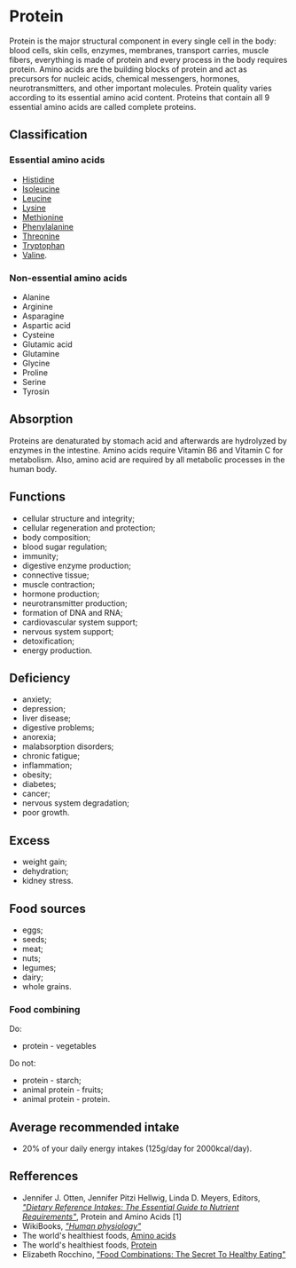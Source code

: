 # Protein
Protein is the major structural component in every single cell in the body: blood cells, skin cells, enzymes, membranes, transport carries, muscle fibers, everything is made of protein and every process 
in the body requires protein. Amino acids are the building blocks of protein and act as precursors for nucleic acids, chemical messengers, hormones, neurotransmitters, and other important molecules.
Protein quality varies according to its essential amino acid content. Proteins that contain all 9 essential amino acids are called complete proteins.
## Classification
### Essential amino acids
- [Histidine](histidine.md)
- [Isoleucine](isoleucine.md)
- [Leucine](leucine.md)
- [Lysine](lysine.md)
- [Methionine](methionine.md)
- [Phenylalanine](phenilalanine.md)
- [Threonine](threonine.md)
- [Tryptophan](tryptophan.md)
- [Valine](valine.md).

### Non-essential amino acids
- Alanine
- Arginine
- Asparagine
- Aspartic acid
- Cysteine
- Glutamic acid
- Glutamine
- Glycine
- Proline
- Serine
- Tyrosin

## Absorption
Proteins are denaturated by stomach acid and afterwards are hydrolyzed by enzymes in the intestine. Amino acids require Vitamin B6 and Vitamin C 
for metabolism. Also, amino acid are required by all metabolic processes in the human body.

## Functions
- cellular structure and integrity;
- cellular regeneration and protection;
- body composition;
- blood sugar regulation;
- immunity;
- digestive enzyme production;
- connective tissue;
- muscle contraction;
- hormone production;
- neurotransmitter production;
- formation of DNA and RNA;
- cardiovascular system support;
- nervous system support;
- detoxification;
- energy production.

## Deficiency
- anxiety;
- depression;
- liver disease;
- digestive problems;
- anorexia;
- malabsorption disorders;
- chronic fatigue;
- inflammation;
- obesity;
- diabetes;
- cancer;
- nervous system degradation;
- poor growth.

## Excess
- weight gain;
- dehydration;
- kidney stress.

## Food sources
- eggs;
- seeds;
- meat;
- nuts;
- legumes;
- dairy;
- whole grains.

### Food combining
Do:
- protein - vegetables

Do not:
- protein - starch;
- animal protein - fruits;
- animal protein - protein.

## Average recommended intake
- 20% of your daily energy intakes (125g/day for 2000kcal/day).

## Refferences
- Jennifer J. Otten, Jennifer Pitzi Hellwig, Linda D. Meyers, Editors, [_"Dietary Reference Intakes: The Essential Guide to Nutrient Requirements"_](https://www.amazon.com/Dietary-Reference-Intakes-Essential-Requirements/dp/0309157420), Protein and Amino Acids [1]
- WikiBooks, [_"Human physiology"_](https://en.wikibooks.org/wiki/Human_Physiology/Nutrition#Proteins)
- The world's healthiest foods, [Amino acids](http://www.whfoods.com/genpage.php?tname=nutrient&dbid=129)
- The world's healthiest foods, [Protein](http://www.whfoods.com/genpage.php?tname=nutrient&dbid=92)
- Elizabeth Rocchino, ["Food Combinations: The Secret To Healthy Eating"](http://www.mindbodygreen.com/0-7896/food-combinations-the-secret-to-healthy-eating.html)
